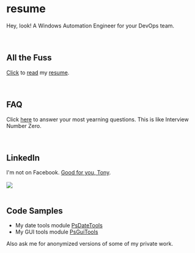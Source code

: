# resume
Hey, look! A Windows Automation Engineer for your DevOps team.
</br>
</br>
</br>

## All the Fuss
[Click](https://github.com/tonypags/resume/AP-Resume.pdf) to [read](https://github.com/tonypags/resume/AP-Resume.pdf) my [resume](https://github.com/tonypags/resume/AP-Resume.pdf).
</br>
</br>
</br>

## FAQ
Click [here](https://github.com/tonypags/resume/FAQ.md) to answer your most yearning questions. This is like Interview Number Zero. 
</br>
</br>
</br>

## LinkedIn
I'm not on Facebook. [Good for you, Tony](https://www.linkedin.com/in/tony-pagliaro-a2923337/).
</br>
</br>
![](https://media-exp1.licdn.com/dms/image/C5603AQGCpTjho5JrDg/profile-displayphoto-shrink_200_200/0/1516656396060?e=1613606400&v=beta&t=KNyQ7HvAZlX886ZxBht84GQOgV-JidPYBU1uLyaUf-k)
</br>
</br>

## Code Samples
- My date tools module [PsDateTools](https://github.com/tonypags/PsDateTools/)
- My GUI tools module [PsGuiTools](https://github.com/tonypags/PsGuiTools)

Also ask me for anonymized versions of some of my private work. </br>
</br>
</br>
